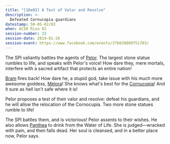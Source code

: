 ```yaml
---
title: "[10e03] A Test of Valor and Resolve"
description: >-
  Defeated Cornucopia guardians
datestamp: 50-05-02/03
when: AC50 Rixa 02
session-number: 33
session-date: 2019-01-26
session-event: https://www.facebook.com/events/376639889751703/
---
```


The SPI valiantly battles the agents of [Pelor](../dossiers/pelor). The largest stone statue rumbles to life, and speaks with Pelor's voice! How dare they, mere mortals, interfere with a sacred artifact that protects an entire nation!

[Bram](../dossiers/bram-the-blithe) fires back! How dare he, a stupid god, take issue with his much more awesome goddess, [Melora](../dossiers/melora)! She knows what's best for the [Cornucopia](../relics/cornucopia)! And it sure as hell isn't safe where it is!

Pelor proposes a test of their valor and resolve: defeat his guardians, and he will allow the relocation of the Cornocupia. Two more stone statues rumble to life!

The SPI battles them, and is victorious! Pelor assents to their wishes. He also allows [Panthea](../dossiers/panthea) to drink from the Water of Life. She is judged—wracked with pain, and then falls dead. Her soul is cleansed, and in a better place now, Pelor says.
